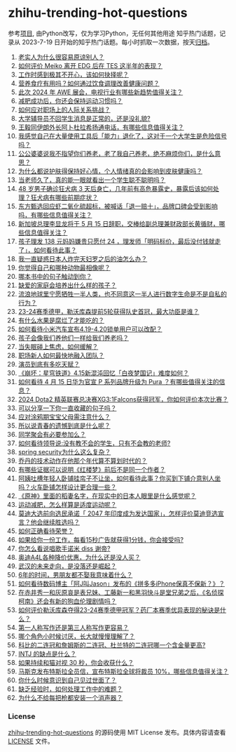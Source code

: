# zhihu-trending-hot-questions
参考[项目](https://github.com/justjavac/zhihu-trending-hot-questions), 由Python改写，仅为学习Python，无任何其他用途
知乎热门话题，记录从 2023-7-19
日开始的知乎热门话题。每小时抓取一次数据，按天[归档](./data)。
<!-- BEGIN -->
<!-- 最后更新时间 2024-04-16 02:24:13.363679 -->
1. [老实人为什么很容易原谅别人？](https://www.zhihu.com/question/652586232)
1. [如何评价 Meiko 离开 EDG 后在 TES 这半年的表现？](https://www.zhihu.com/question/653025679)
1. [工作时感到极其不开心，该如何抉择呢？](https://www.zhihu.com/question/652931001)
1. [营养食疗有用吗？如何通过饮食调理改善健康问题？](https://www.zhihu.com/question/653012957)
1. [此次 2024 年 AWE 展会，电视行业有哪些新趋势值得关注？](https://www.zhihu.com/question/648731151)
1. [减肥成功后，你还会保持运动习惯吗？](https://www.zhihu.com/question/652697163)
1. [如何应对职场上的人际关系挑战？](https://www.zhihu.com/question/653046629)
1. [大学辅导员不回学生消息是正常的，还是没礼貌?](https://www.zhihu.com/question/395578785)
1. [王毅同伊朗外长阿卜杜拉希扬通电话，有哪些信息值得关注？](https://www.zhihu.com/question/653088488)
1. [我感觉自己在大量使用工具后「能力」退化了，这对于一个大学生是危险信号吗？](https://www.zhihu.com/question/652715443)
1. [公公婆婆说我不指望你们养老，老了我自己养老，绝不麻烦你们，是什么意思？](https://www.zhihu.com/question/325917071)
1. [为什么都说护肤得保持好心情，个人情绪真的会影响到皮肤健康吗？](https://www.zhihu.com/question/653016420)
1. [当老师久了，真的能一眼就看出一个学生聪不聪明吗？](https://www.zhihu.com/question/639222741)
1. [48 岁男子确诊狂犬病 3 天后身亡，几年前有高危暴露史，暴露后该如何处理？狂犬病有哪些前期症状？](https://www.zhihu.com/question/652821058)
1. [东方甄选回应虾二氧化硫超标，被喊话「退一赔十」，品牌口碑会受到影响吗，有哪些信息值得关注？](https://www.zhihu.com/question/653019449)
1. [新加坡总理李显龙将于 5 月 15 日辞职，交棒给副总理兼财政部长黄循财，哪些信息值得关注？](https://www.zhihu.com/question/653016646)
1. [孩子理发 138 元妈妈嫌贵只愿付 24 ，理发师「明码标价，最后没付钱就走了」，如何看待此事？](https://www.zhihu.com/question/652991632)
1. [我一直疑惑日本人炸完天妇罗之后的油怎么办？](https://www.zhihu.com/question/380321821)
1. [你觉得自己和哪种动物最相像呢？](https://www.zhihu.com/question/652891516)
1. [哪本书中的句子触动到你？](https://www.zhihu.com/question/652687092)
1. [缺爱的家庭会培养出什么样的孩子？](https://www.zhihu.com/question/305533266)
1. [流浪地球里宁愿牺牲一半人类，也不同意这一半人进行数字生命是不是自私的行为？](https://www.zhihu.com/question/652951947)
1. [23-24赛季德甲，勒沃库森提前5轮获得队史首冠，最大功臣是谁？](https://www.zhihu.com/question/652976240)
1. [有什么水果是腐烂了才能吃的？](https://www.zhihu.com/question/642200824)
1. [如何看待小米汽车宣布4.19-4.20锁单用户可以改配？](https://www.zhihu.com/question/652887798)
1. [孩子会像我们养他们一样给我们养老吗？](https://www.zhihu.com/question/647100718)
1. [当失眠碰上焦虑，如何缓解？](https://www.zhihu.com/question/652848922)
1. [职场新人如何最快地融入团队？](https://www.zhihu.com/question/653046599)
1. [演员到底有多吃天赋？](https://www.zhihu.com/question/443350396)
1. [《崩坏：星穹铁道》4.15新混沌回忆「白夜梦国记」难度如何？](https://www.zhihu.com/question/652997030)
1. [如何看待 4 月 15 日华为官宣 P 系列品牌升级为 Pura ？有哪些值得关注的信息？](https://www.zhihu.com/question/652985395)
1. [2024 Dota2 精英联赛总决赛XG3:1Falcons获得冠军，你如何评价本次比赛？](https://www.zhihu.com/question/652959612)
1. [可以分享一下你一直收藏的句子吗？](https://www.zhihu.com/question/653024382)
1. [应对涂鸦期宝宝父母需注意什么？](https://www.zhihu.com/question/651295305)
1. [所以说青春的遗憾到底是什么呢？](https://www.zhihu.com/question/648902248)
1. [同学聚会有必要参加么？](https://www.zhihu.com/question/22548477)
1. [如何看待领导说:没有教不会的学生，只有不会教的老师?](https://www.zhihu.com/question/652939708)
1. [spring security为什么这么复杂？](https://www.zhihu.com/question/460284894)
1. [乔丹的技术动作在他那个年代算不算划时代的？](https://www.zhihu.com/question/421420606)
1. [有哪些证据可以说明《红楼梦》前后不是同一个作者？](https://www.zhihu.com/question/561687051)
1. [阿姨吐槽年轻人卧铺挂帘子不让坐，如何看待此事？你买到下铺介意别人坐吗？火车卧铺怎样设计更合理一些？](https://www.zhihu.com/question/653019664)
1. [《原神》里面的稻妻名字，在现实中的日本人眼里是什么感觉呢？](https://www.zhihu.com/question/604752323)
1. [运动减肥，怎么样算是适度运动呢？](https://www.zhihu.com/question/652697225)
1. [莫迪大选前向选民承诺「 2047 年印度成为发达国家」，怎样评价莫迪竞选宣言？他会继续胜选吗？](https://www.zhihu.com/question/652999267)
1. [如何正确看待荣誉？](https://www.zhihu.com/question/457271597)
1. [如果给你一份工作，每看15秒广告就获得1分钱，你会接受吗?](https://www.zhihu.com/question/644974041)
1. [你怎么看说唱歌手诺米 diss 谢帝?](https://www.zhihu.com/question/651799387)
1. [奥迪A4L各种降价优惠，为什么还是没人买？](https://www.zhihu.com/question/646006968)
1. [武汉的未来走向，是没落还是崛起？](https://www.zhihu.com/question/307754963)
1. [6年的时间，男朋友都不娶我意味着什么？](https://www.zhihu.com/question/652793005)
1. [如何看待数码博主「阿J叫Jason」发布的《拼多多iPhone保真不保新？》？](https://www.zhihu.com/question/653003649)
1. [在赤井秀一和灰原哀是表兄妹、工藤新一和黑羽快斗是堂兄弟之后，《名侦探柯南》还会有新的狗血伦理剧情吗？](https://www.zhihu.com/question/652727722)
1. [如何评价勒沃库森夺得23-24赛季德甲冠军？药厂本赛季优异表现的秘诀是什么？](https://www.zhihu.com/question/652952063)
1. [第一人称写作还是第三人称写作更容易？](https://www.zhihu.com/question/646656963)
1. [哪个角色小时候讨厌，长大就慢慢理解了？](https://www.zhihu.com/question/647221031)
1. [科比的二连冠和詹姆斯的二连冠、杜兰特的二连冠哪一个含金量更高?](https://www.zhihu.com/question/487818199)
1. [INTJ 的缺点是什么？](https://www.zhihu.com/question/266971431)
1. [如果持续和猫对视 30 秒，你会收获什么？](https://www.zhihu.com/question/650460852)
1. [马斯克发布特斯拉全员信，宣布特斯拉全球将裁员 10%，哪些信息值得关注？](https://www.zhihu.com/question/653013349)
1. [你什么时候意识到自己见过世面了？](https://www.zhihu.com/question/653008903)
1. [缺乏经验时，如何处理工作中的难题？](https://www.zhihu.com/question/653046608)
1. [为什么不给每把枪都安装一个消声器？](https://www.zhihu.com/question/21731682)
<!-- END -->
### License
[zhihu-trending-hot-questions](https://github.com/yaogengzhu/zhihu-trending-hot-questions)
的源码使用 MIT License 发布。具体内容请查看 [LICENSE](./LICENSE) 文件。
